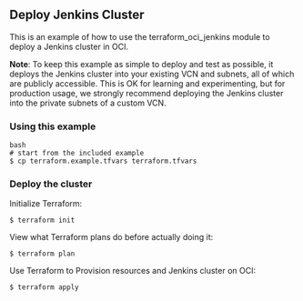 ## Deploy Jenkins Cluster
This is an example of how to use the terraform_oci_jenkins module to deploy a Jenkins cluster in OCI.

**Note**: To keep this example as simple to deploy and test as possible, it deploys the Jenkins cluster into your existing VCN and subnets, all of which are publicly accessible. This is OK for learning and experimenting, but for production usage, we strongly recommend deploying the Jenkins cluster into the private subnets of a custom VCN.

### Using this example
```
bash
# start from the included example
$ cp terraform.example.tfvars terraform.tfvars
```

### Deploy the cluster  
Initialize Terraform:
```
$ terraform init
```
View what Terraform plans do before actually doing it:
```
$ terraform plan
```
Use Terraform to Provision resources and Jenkins cluster on OCI:
```
$ terraform apply
```
